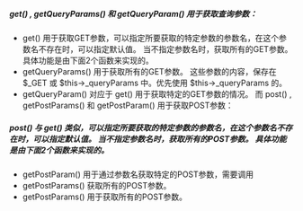 
##### get() , getQueryParams() 和 getQueryParam() 用于获取查询参数：

- get() 用于获取GET参数，可以指定所要获取的特定参数的参数名，在这个参数名不存在时，可以指定默认值。 当不指定参数名时，获取所有的GET参数。 具体功能是由下面2个函数来实现的。
- getQueryParams() 用于获取所有的GET参数。 这些参数的内容，保存在 $_GET 或 $this->_queryParams 中。优先使用 $this->_queryParams 的。
- getQueryParam() 对应于 get() 用于获取特定的GET参数的情况。
而 post() , getPostParams() 和 getPostParam() 用于获取POST参数：

##### post() 与 get() 类似，可以指定所要获取的特定参数的参数名，在这个参数名不存在时，可以指定默认值。 当不指定参数名时，获取所有的POST参数。 具体功能是由下面2个函数来实现的。
- getPostParam() 用于通过参数名获取特定的POST参数，需要调用 
- getPostParams() 获取所有的POST参数。
- getPostParams() 用于获取所有的POST参数。